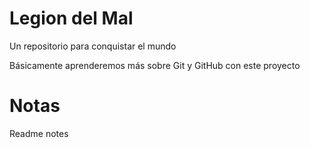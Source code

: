 # Legion del Mal
Un repositorio para conquistar el mundo

Básicamente aprenderemos más sobre Git y GitHub con este proyecto

# Notas
Readme notes
